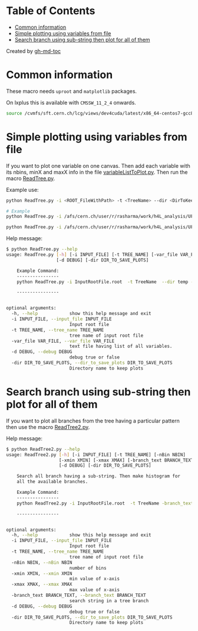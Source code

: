 Table of Contents
=================

   * [Common information](#common-information)
   * [Simple plotting using variables from file](#simple-plotting-using-variables-from-file)
   * [Search branch using sub-string then plot for all of them](#search-branch-using-sub-string-then-plot-for-all-of-them)

Created by [gh-md-toc](https://github.com/ekalinin/github-markdown-toc)

# Common information

These macro needs `uproot` and `matplotlib` packages.

On lxplus this is available with `CMSSW_11_2_4` onwards.

```bash
source /cvmfs/sft.cern.ch/lcg/views/dev4cuda/latest/x86_64-centos7-gcc8-opt/setup.sh
```

# Simple plotting using variables from file

If you want to plot one variable on one canvas. Then add each variable with its nbins, minX and maxX info in the file [variableListToPlot.py](variableListToPlot.py). Then run the macro [ReadTree.py](ReadTree.py).

Example use:

```bash
python ReadTree.py -i <ROOT_FileWithPath> -t <TreeName> --dir <DirToKeepPlots> -var_file variableListToPlot.py

# Example
python ReadTree.py -i /afs/cern.ch/user/r/rasharma/work/h4L_analysis/UFHZZAnalyzer/CMSSW_10_6_12/src/Sync_1031_2018_GluGluHToZZTo4L_final.root -t Ana/passedEvents --dir h4l_plots -var_file variableListToPlot.py

python ReadTree.py -i /afs/cern.ch/user/r/rasharma/work/h4L_analysis/UFHZZAnalyzer/CMSSW_10_6_12/src/all.root  --dir h4l_MELA_ggh_vbf_wph -v mela
```

Help message:

```bash
$ python ReadTree.py --help
usage: ReadTree.py [-h] [-i INPUT_FILE] [-t TREE_NAME] [-var_file VAR_FILE]
                   [-d DEBUG] [-dir DIR_TO_SAVE_PLOTS]

    Example Command:
    ----------------
    python ReadTree.py -i InputRootFile.root  -t TreeName  --dir temp -var_file variableListToPlot.py

    ----------------


optional arguments:
  -h, --help            show this help message and exit
  -i INPUT_FILE, --input_file INPUT_FILE
                        Input root file
  -t TREE_NAME, --tree_name TREE_NAME
                        tree name of input root file
  -var_file VAR_FILE, --var_file VAR_FILE
                        text file having list of all variables.
  -d DEBUG, --debug DEBUG
                        debug true or false
  -dir DIR_TO_SAVE_PLOTS, --dir_to_save_plots DIR_TO_SAVE_PLOTS
                        Directory name to keep plots
```

# Search branch using sub-string then plot for all of them

If you want to plot all branches from the tree having a particular pattern then use the macro [ReadTree2.py](ReadTree2.py).

Help message:

```bash
$ python ReadTree2.py --help
usage: ReadTree2.py [-h] [-i INPUT_FILE] [-t TREE_NAME] [-nBin NBIN]
                    [-xmin XMIN] [-xmax XMAX] [-branch_text BRANCH_TEXT]
                    [-d DEBUG] [-dir DIR_TO_SAVE_PLOTS]

    Search all branch having a sub-string. Then make histogram for
    all the available branches.

    Example Command:
    ----------------
    python ReadTree2.py -i InputRootFile.root  -t TreeName -branch_text "D_"  --dir temp

    ----------------


optional arguments:
  -h, --help            show this help message and exit
  -i INPUT_FILE, --input_file INPUT_FILE
                        Input root file
  -t TREE_NAME, --tree_name TREE_NAME
                        tree name of input root file
  -nBin NBIN, --nBin NBIN
                        number of bins
  -xmin XMIN, --xmin XMIN
                        min value of x-axis
  -xmax XMAX, --xmax XMAX
                        max value of x-axis
  -branch_text BRANCH_TEXT, --branch_text BRANCH_TEXT
                        search string in a tree branch
  -d DEBUG, --debug DEBUG
                        debug true or false
  -dir DIR_TO_SAVE_PLOTS, --dir_to_save_plots DIR_TO_SAVE_PLOTS
                        Directory name to keep plots
```
